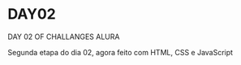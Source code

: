 # DAY02
DAY 02 OF CHALLANGES ALURA


Segunda etapa do dia 02, agora feito com HTML, CSS e JavaScript
